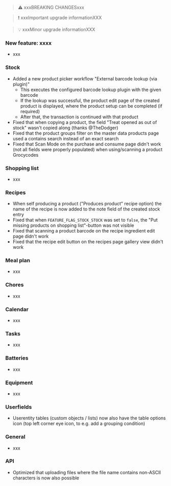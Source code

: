 > ⚠️ xxxBREAKING CHANGESxxx

> ❗ xxxImportant upgrade informationXXX

> 💡 xxxMinor upgrade informationXXX

### New feature: xxxx

- xxx

### Stock

- Added a new product picker workflow "External barcode lookup (via plugin)"
  - This executes the configured barcode lookup plugin with the given barcode
  - If the lookup was successful, the product edit page of the created product is displayed, where the product setup can be completed (if required)
  - After that, the transaction is continued with that product
- Fixed that when copying a product, the field "Treat opened as out of stock" wasn't copied along (thanks @TheDodger)
- Fixed that the product groups filter on the master data products page used a contains search instead of an exact search
- Fixed that Scan Mode on the purchase and consume page didn't work (not all fields were properly populated) when using/scanning a product Grocycodes

### Shopping list

- xxx

### Recipes

- When self producing a product ("Produces product" recipe option) the name of the recipe is now added to the note field of the created stock entry
- Fixed that when `FEATURE_FLAG_STOCK_STOCK` was set to `false`, the "Put missing products on shopping list"-button was not visible
- Fixed that scanning a product barcode on the recipe ingredient edit page didn't work
- Fixed that the recipe edit button on the recipes page gallery view didn't work

### Meal plan

- xxx

### Chores

- xxx

### Calendar

- xxx

### Tasks

- xxx

### Batteries

- xxx

### Equipment

- xxx

### Userfields

- Userentity tables (custom objects / lists) now also have the table options icon (top left corner eye icon, to e.g. add a grouping condition)

### General

- xxx

### API

- Optimized that uploading files where the file name contains non-ASCII characters is now also possible
